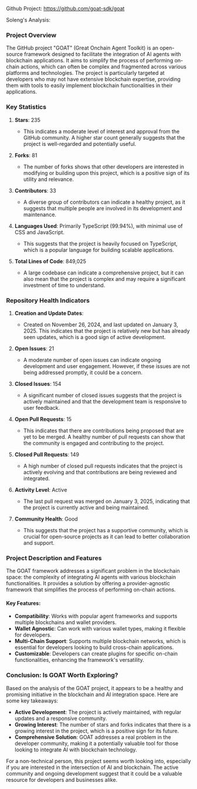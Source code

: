 Github Project: https://github.com/goat-sdk/goat

Soleng's Analysis:

### Project Overview

The GitHub project "GOAT" (Great Onchain Agent Toolkit) is an open-source framework designed to facilitate the integration of AI agents with blockchain applications. It aims to simplify the process of performing on-chain actions, which can often be complex and fragmented across various platforms and technologies. The project is particularly targeted at developers who may not have extensive blockchain expertise, providing them with tools to easily implement blockchain functionalities in their applications.

### Key Statistics

1. **Stars**: 235
   - This indicates a moderate level of interest and approval from the GitHub community. A higher star count generally suggests that the project is well-regarded and potentially useful.

2. **Forks**: 81
   - The number of forks shows that other developers are interested in modifying or building upon this project, which is a positive sign of its utility and relevance.

3. **Contributors**: 33
   - A diverse group of contributors can indicate a healthy project, as it suggests that multiple people are involved in its development and maintenance.

4. **Languages Used**: Primarily TypeScript (99.94%), with minimal use of CSS and JavaScript.
   - This suggests that the project is heavily focused on TypeScript, which is a popular language for building scalable applications.

5. **Total Lines of Code**: 849,025
   - A large codebase can indicate a comprehensive project, but it can also mean that the project is complex and may require a significant investment of time to understand.

### Repository Health Indicators

1. **Creation and Update Dates**: 
   - Created on November 26, 2024, and last updated on January 3, 2025. This indicates that the project is relatively new but has already seen updates, which is a good sign of active development.

2. **Open Issues**: 21
   - A moderate number of open issues can indicate ongoing development and user engagement. However, if these issues are not being addressed promptly, it could be a concern.

3. **Closed Issues**: 154
   - A significant number of closed issues suggests that the project is actively maintained and that the development team is responsive to user feedback.

4. **Open Pull Requests**: 15
   - This indicates that there are contributions being proposed that are yet to be merged. A healthy number of pull requests can show that the community is engaged and contributing to the project.

5. **Closed Pull Requests**: 149
   - A high number of closed pull requests indicates that the project is actively evolving and that contributions are being reviewed and integrated.

6. **Activity Level**: Active
   - The last pull request was merged on January 3, 2025, indicating that the project is currently active and being maintained.

7. **Community Health**: Good
   - This suggests that the project has a supportive community, which is crucial for open-source projects as it can lead to better collaboration and support.

### Project Description and Features

The GOAT framework addresses a significant problem in the blockchain space: the complexity of integrating AI agents with various blockchain functionalities. It provides a solution by offering a provider-agnostic framework that simplifies the process of performing on-chain actions. 

#### Key Features:
- **Compatibility**: Works with popular agent frameworks and supports multiple blockchains and wallet providers.
- **Wallet Agnostic**: Can work with various wallet types, making it flexible for developers.
- **Multi-Chain Support**: Supports multiple blockchain networks, which is essential for developers looking to build cross-chain applications.
- **Customizable**: Developers can create plugins for specific on-chain functionalities, enhancing the framework's versatility.

### Conclusion: Is GOAT Worth Exploring?

Based on the analysis of the GOAT project, it appears to be a healthy and promising initiative in the blockchain and AI integration space. Here are some key takeaways:

- **Active Development**: The project is actively maintained, with regular updates and a responsive community.
- **Growing Interest**: The number of stars and forks indicates that there is a growing interest in the project, which is a positive sign for its future.
- **Comprehensive Solution**: GOAT addresses a real problem in the developer community, making it a potentially valuable tool for those looking to integrate AI with blockchain technology.

For a non-technical person, this project seems worth looking into, especially if you are interested in the intersection of AI and blockchain. The active community and ongoing development suggest that it could be a valuable resource for developers and businesses alike.
